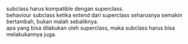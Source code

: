 subclass harus kompatible dengan superclass.  
behaviour subclass ketika extend dari superclass seharusnya semakin bertambah, bukan malah sebaliknya.  
apa yang bisa dilakukan oleh superclass, maka subclass harus bisa melakukannya juga.
